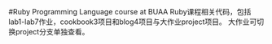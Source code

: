 #Ruby Programming Language course at BUAA
Ruby课程相关代码，包括lab1-lab7作业，cookbook3项目和blog4项目与大作业project项目。
大作业可切换project分支单独查看。
